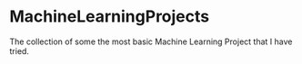 # MachineLearningProjects
The collection of some the most basic Machine Learning Project that I have tried.
